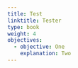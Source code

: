 ```yaml
---
title: Test
linktitle: Tester
type: book
weight: 4
objectives:
  - objective: One
    explanation: Two
---
```





